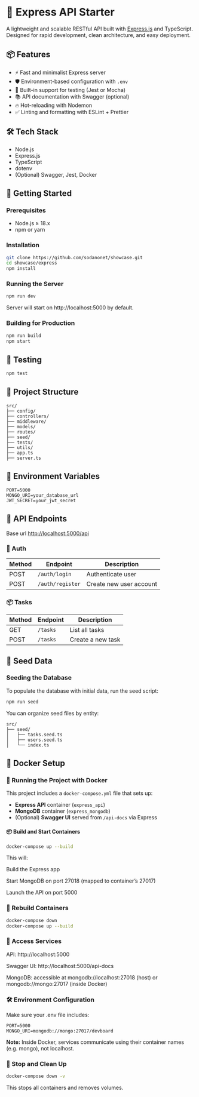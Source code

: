 # 🚀 Express API Starter

A lightweight and scalable RESTful API built with [Express.js](https://expressjs.com/) and TypeScript. Designed for rapid development, clean architecture, and easy deployment.

## 📦 Features

- ⚡ Fast and minimalist Express server
- 🛡️ Environment-based configuration with `.env`
- 🧪 Built-in support for testing (Jest or Mocha)
- 📚 API documentation with Swagger (optional)
- 🔥 Hot-reloading with Nodemon
- ✅ Linting and formatting with ESLint + Prettier

## 🛠️ Tech Stack

- Node.js
- Express.js
- TypeScript
- dotenv
- (Optional) Swagger, Jest, Docker

## 🚀 Getting Started

### Prerequisites

- Node.js ≥ 18.x
- npm or yarn

### Installation

```bash
git clone https://github.com/sodanonet/showcase.git
cd showcase/express
npm install
```

### Running the Server

```bash
npm run dev
```

Server will start on http://localhost:5000 by default.

### Building for Production

```bash
npm run build
npm start
```

## 🧪 Testing

```bash
npm test
```

## 📁 Project Structure

```
src/
├── config/
├── controllers/
├── middleware/
├── models/
├── routes/
├── seed/
├── tests/
├── utils/
├── app.ts
├── server.ts

```

## 🔐 Environment Variables

```
PORT=5000
MONGO_URI=your_database_url
JWT_SECRET=your_jwt_secret
```

## 📡 API Endpoints

Base url [http://localhost:5000/api](http://localhost:5000/api)

### 🔐 Auth

| Method | Endpoint         | Description             |
| ------ | ---------------- | ----------------------- |
| POST   | `/auth/login`    | Authenticate user       |
| POST   | `/auth/register` | Create new user account |

### 📦 Tasks

| Method | Endpoint | Description       |
| ------ | -------- | ----------------- |
| GET    | `/tasks` | List all tasks    |
| POST   | `/tasks` | Create a new task |

## 🌱 Seed Data

### Seeding the Database

To populate the database with initial data, run the seed script:

```bash
npm run seed
```

You can organize seed files by entity:

```
src/
├── seed/
│   ├── tasks.seed.ts
│   ├── users.seed.ts
│   └── index.ts
```

## 🐳 Docker Setup

### 🐳 Running the Project with Docker

This project includes a `docker-compose.yml` file that sets up:

- **Express API** container (`express_api`)
- **MongoDB** container (`express_mongodb`)
- (Optional) **Swagger UI** served from `/api-docs` via Express

#### 📦 Build and Start Containers

```bash
docker-compose up --build
```

This will:

Build the Express app

Start MongoDB on port 27018 (mapped to container’s 27017)

Launch the API on port 5000

### 🔁 Rebuild Containers

```bash
docker-compose down
docker-compose up --build
```

### 🧪 Access Services

API: http://localhost:5000

Swagger UI: http://localhost:5000/api-docs

MongoDB: accessible at mongodb://localhost:27018 (host) or mongodb://mongo:27017 (inside Docker)

### 🛠️ Environment Configuration

Make sure your .env file includes:

```
PORT=5000
MONGO_URI=mongodb://mongo:27017/devboard
```

**Note:** Inside Docker, services communicate using their container names (e.g. mongo), not localhost.

### 🧹 Stop and Clean Up

```bash
docker-compose down -v
```

This stops all containers and removes volumes.
